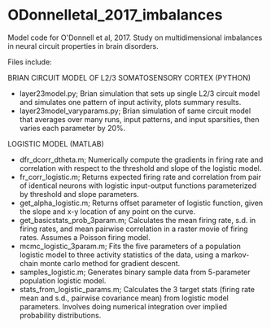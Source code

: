 # ODonnelletal_2017_imbalances
Model code for O'Donnell et al, 2017.
Study on multidimensional imbalances in neural circuit properties in brain disorders.

Files include:

BRIAN CIRCUIT MODEL OF L2/3 SOMATOSENSORY CORTEX (PYTHON)
- layer23model.py; Brian simulation that sets up single L2/3 circuit model and simulates one pattern of input activity, plots summary results.
- layer23model_varyparams.py; Brian simulation of same circuit model that averages over many runs, input patterns, and input sparsities, then varies each parameter by 20%.

LOGISTIC MODEL (MATLAB)
- dfr_dcorr_dtheta.m; Numerically compute the gradients in firing rate and correlation with respect to the threshold and slope of the logistic model.
- fr_corr_logistic.m; Returns expected firing rate and correlation from pair of identical neurons with logistic input-output functions parameterized by threshold and slope parameters.
- get_alpha_logistic.m; Returns offset parameter of logistic function, given the slope and x-y location of any point on the curve.
- get_basicstats_prob_3param.m; Calculates the mean firing rate, s.d. in firing rates, and mean pairwise correlation in a raster movie of firing rates. Assumes a Poisson firing model.
- mcmc_logistic_3param.m; Fits the five parameters of a population logistic model to three activity statistics of the data, using a markov-chain monte carlo method for gradient descent.
- samples_logistic.m; Generates binary sample data from 5-parameter population logistic model.
- stats_from_logistic_params.m; Calculates the 3 target stats (firing rate mean and s.d., pairwise covariance mean) from logistic model parameters. Involves doing numerical integration over implied probability distributions.